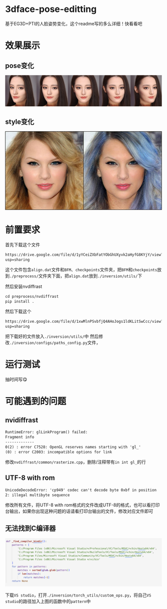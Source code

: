 # 3dface-pose-editting

基于EG3D+PTI的人脸姿势变化，这个readme写的多么详细！快看看吧


# 效果展示

## pose变化

![](./pic_show/pic.png)

## style变化
![](./pic_show/taylor_bluehair.jpg)

# 前置要求

首先下载这个文件

```
https://drive.google.com/file/d/1yYCeiZXbFatYObGhUXyvk2aHyfG8KYjY/view?usp=sharing
```

这个文件包含`align.dat`文件和`BFM`、`checkpoints`文件夹，把`BFM`和`checkpoints`放到`./preprocess/`文件夹下面，把`align.dat`放到`./inversion/utils/`下

然后安装nvdiffrast

```
cd preprocess/nvdiffrast
pip install .
```

然后下载这个

```
https://drive.google.com/file/d/1xwMlnPSvbfjQ4AHoJogs1ldKLitSwCcc/view?usp=sharing
```
把下载好的文件放入`./inversion/utils/`中
然后修改`./inversion/configs/paths_config.py`文件，

# 运行测试

抽时间写😋

# 可能遇到的问题

## nvidiffrast

```
RuntimeError: glLinkProgram() failed:
Fragment info
-------------
0(2) : error C7528: OpenGL reserves names starting with 'gl_'
(0) : error C2003: incompatible options for link
```

修改`nvdiffrast/common/rasterize.cpp`，删除/注释带有`in int gl_`的行

## UTF-8 with rom

```
UnicodeDecodeError: 'cp949' codec can't decode byte 0xbf in position 2: illegal multibyte sequence
```

修改所有文件，将UTF-8 with rom格式的文件改成UTF-8的格式，也可以看打印台输出，如果你出现这种问题的话请看打印台输出的文件，修改对应文件即可

## 无法找到C编译器

![](./pic_show/pic2.png)

下载`VS studio`，打开`./inversion/torch_utils/custom_ops.py`，将自己`VS studio`的路径加入上图的函数中的`pattern`中




